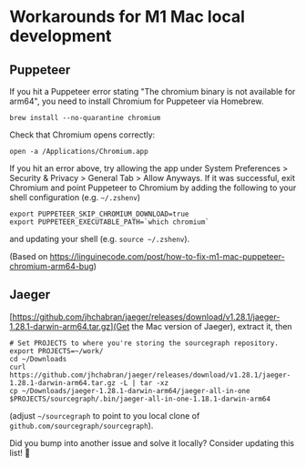 # Workarounds for M1 Mac local development

## Puppeteer
If you hit a Puppeteer error stating "The chromium binary is not available for arm64", you need to install Chromium for Puppeteer via Homebrew.
   ```
   brew install --no-quarantine chromium
   ```

   Check that Chromium opens correctly:
   ```
   open -a /Applications/Chromium.app
   ```

   If you hit an error above, try allowing the app under System Preferences > Security & Privacy > General Tab > Allow Anyways. If it was successful, exit Chromium and point Puppeteer to Chromium by adding the following to your shell configuration (e.g. `~/.zshenv`)
   ```
   export PUPPETEER_SKIP_CHROMIUM_DOWNLOAD=true
   export PUPPETEER_EXECUTABLE_PATH=`which chromium`
   ```
   and updating your shell (e.g. `source ~/.zshenv`). 

(Based on https://linguinecode.com/post/how-to-fix-m1-mac-puppeteer-chromium-arm64-bug)

## Jaeger
[https://github.com/jhchabran/jaeger/releases/download/v1.28.1/jaeger-1.28.1-darwin-arm64.tar.gz](Get the Mac version of Jaeger), extract it, then 

```
# Set PROJECTS to where you're storing the sourcegraph repository.
export PROJECTS=~/work/
cd ~/Downloads
curl https://github.com/jhchabran/jaeger/releases/download/v1.28.1/jaeger-1.28.1-darwin-arm64.tar.gz -L | tar -xz
cp ~/Downloads/jaeger-1.28.1-darwin-arm64/jaeger-all-in-one $PROJECTS/sourcegraph/.bin/jaeger-all-in-one-1.18.1-darwin-arm64
``` 

(adjust `~/sourcegraph` to point to you local clone of `github.com/sourcegraph/sourcegraph`).

Did you bump into another issue and solve it locally? Consider updating this list! 🙇
